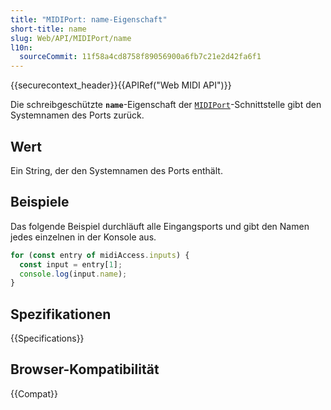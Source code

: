 ```yaml
---
title: "MIDIPort: name-Eigenschaft"
short-title: name
slug: Web/API/MIDIPort/name
l10n:
  sourceCommit: 11f58a4cd8758f89056900a6fb7c21e2d42fa6f1
---
```


{{securecontext_header}}{{APIRef("Web MIDI API")}}

Die schreibgeschützte **`name`**-Eigenschaft der [`MIDIPort`](/de/docs/Web/API/MIDIPort)-Schnittstelle gibt den Systemnamen des Ports zurück.

## Wert

Ein String, der den Systemnamen des Ports enthält.

## Beispiele

Das folgende Beispiel durchläuft alle Eingangsports und gibt den Namen jedes einzelnen in der Konsole aus.

```js
for (const entry of midiAccess.inputs) {
  const input = entry[1];
  console.log(input.name);
}
```

## Spezifikationen

{{Specifications}}

## Browser-Kompatibilität

{{Compat}}

